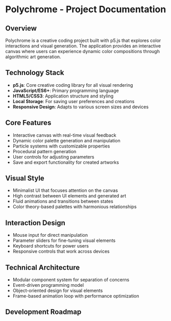 # Polychrome - Project Documentation

## Overview
Polychrome is a creative coding project built with p5.js that explores color interactions and visual generation. The application provides an interactive canvas where users can experience dynamic color compositions through algorithmic art generation.

## Technology Stack
- **p5.js**: Core creative coding library for all visual rendering
- **JavaScript/ES6+**: Primary programming language
- **HTML5/CSS3**: Application structure and styling
- **Local Storage**: For saving user preferences and creations
- **Responsive Design**: Adapts to various screen sizes and devices

## Core Features
- Interactive canvas with real-time visual feedback
- Dynamic color palette generation and manipulation
- Particle systems with customizable properties
- Procedural pattern generation
- User controls for adjusting parameters
- Save and export functionality for created artworks

## Visual Style
- Minimalist UI that focuses attention on the canvas
- High contrast between UI elements and generated art
- Fluid animations and transitions between states
- Color theory-based palettes with harmonious relationships

## Interaction Design
- Mouse input for direct manipulation
- Parameter sliders for fine-tuning visual elements
- Keyboard shortcuts for power users
- Responsive controls that work across devices

## Technical Architecture
- Modular component system for separation of concerns
- Event-driven programming model
- Object-oriented design for visual elements
- Frame-based animation loop with performance optimization

## Development Roadmap

